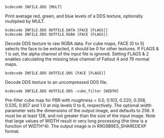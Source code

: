     bcdecode INFILE.DDS [MULT]

Print average red, green, and blue levels of a DDS texture, optionally multiplied by MULT.

    bcdecode INFILE.DDS OUTFILE.DATA [FACE [FLAGS]]
    bcdecode INFILE.DDS OUTFILE.RGBA [FACE [FLAGS]]

Decode DDS texture to raw RGBA data. For cube maps, FACE (0 to 5) selects the face to be extracted, it should be 0 for other textures. If FLAGS & 1 is set, the alpha channel of the input file is ignored. Setting FLAGS & 2 enables calculating the missing blue channel of Fallout 4 and 76 normal maps.

    bcdecode INFILE.DDS OUTFILE.DDS [FACE [FLAGS]]

Decode DDS texture to an uncompressed DDS file.

    bcdecode INFILE.DDS OUTFILE.DDS -cube_filter [WIDTH]

Pre-filter cube map for PBR with roughness = 0.0, 0.103, 0.220, 0.358, 0.535, 0.857 and 1.0 at mip levels 0 to 6, respectively. The optional width parameter sets the dimensions of the output image, and defaults to 256. It must be at least 128, and not greater than the size of the input image. Note that large values of WIDTH result in very long processing (the time is a function of WIDTH^4). The output image is in R9G9B9E5\_SHAREDEXP format.

